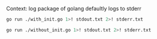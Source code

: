 
Context: log package of golang defaultly logs to stderr

```bash
go run ./with_init.go 1>! stdout.txt 2>! stderr.txt
```

```bash
go run ./without_init.go 1>! stdout.txt 2>! stderr.txt
```
